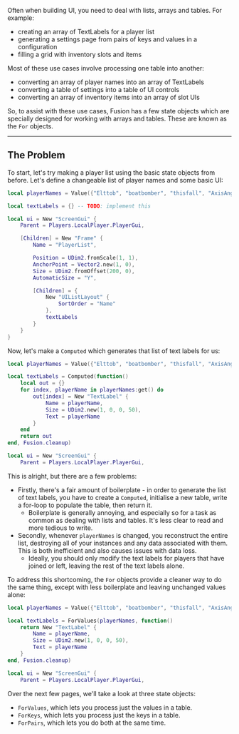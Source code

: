 Often when building UI, you need to deal with lists, arrays and tables. For
example:

- creating an array of TextLabels for a player list
- generating a settings page from pairs of keys and values in a configuration
- filling a grid with inventory slots and items

Most of these use cases involve processing one table into another:

- converting an array of player names into an array of TextLabels
- converting a table of settings into a table of UI controls
- converting an array of inventory items into an array of slot UIs

So, to assist with these use cases, Fusion has a few state objects which are
specially designed for working with arrays and tables. These are known as the
`For` objects.

-----

## The Problem

To start, let's try making a player list using the basic state objects from
before. Let's define a changeable list of player names and some basic UI:

```Lua linenums="1"
local playerNames = Value({"Elttob", "boatbomber", "thisfall", "AxisAngles"})

local textLabels = {} -- TODO: implement this

local ui = New "ScreenGui" {
    Parent = Players.LocalPlayer.PlayerGui,

    [Children] = New "Frame" {
        Name = "PlayerList",

        Position = UDim2.fromScale(1, 1),
        AnchorPoint = Vector2.new(1, 0),
        Size = UDim2.fromOffset(200, 0),
        AutomaticSize = "Y",

        [Children] = {
            New "UIListLayout" {
                SortOrder = "Name"
            },
            textLabels
        }
    }
}
```

Now, let's make a `Computed` which generates that list of text labels for us:

```Lua linenums="1" hl_lines="3-13"
local playerNames = Value({"Elttob", "boatbomber", "thisfall", "AxisAngles"})

local textLabels = Computed(function()
    local out = {}
    for index, playerName in playerNames:get() do
        out[index] = New "TextLabel" {
            Name = playerName,
            Size = UDim2.new(1, 0, 0, 50),
            Text = playerName
        }
    end
    return out
end, Fusion.cleanup)

local ui = New "ScreenGui" {
    Parent = Players.LocalPlayer.PlayerGui,
```

This is alright, but there are a few problems:

- Firstly, there's a fair amount of boilerplate - in order to generate the list
of text labels, you have to create a `Computed`, initialise a new table, write a
for-loop to populate the table, then return it.
    - Boilerplate is generally annoying, and especially so for a task as common
    as dealing with lists and tables. It's less clear to read and more tedious
    to write.
- Secondly, whenever `playerNames` is changed, you reconstruct the entire list,
destroying all of your instances and any data associated with them. This is both
inefficient and also causes issues with data loss.
    - Ideally, you should only modify the text labels for players that have
    joined or left, leaving the rest of the text labels alone.

To address this shortcoming, the `For` objects provide a cleaner way to do the
same thing, except with less boilerplate and leaving unchanged values alone:

```Lua linenums="1" hl_lines="3-9"
local playerNames = Value({"Elttob", "boatbomber", "thisfall", "AxisAngles"})

local textLabels = ForValues(playerNames, function()
    return New "TextLabel" {
        Name = playerName,
        Size = UDim2.new(1, 0, 0, 50),
        Text = playerName
    }
end, Fusion.cleanup)

local ui = New "ScreenGui" {
    Parent = Players.LocalPlayer.PlayerGui,
```

Over the next few pages, we'll take a look at three state objects:

- `ForValues`, which lets you process just the values in a table.
- `ForKeys`, which lets you process just the keys in a table.
- `ForPairs`, which lets you do both at the same time.
